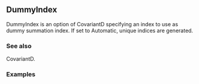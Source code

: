 ##  DummyIndex 

DummyIndex is an option of CovariantD specifying an index to use as dummy summation index. If set to Automatic, unique indices are generated.

###  See also 

CovariantD.

###  Examples 